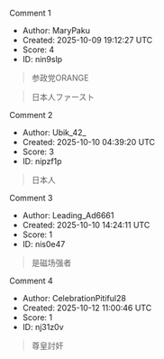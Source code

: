 Comment 1

- Author: MaryPaku
- Created: 2025-10-09 19:12:27 UTC
- Score: 4
- ID: nin9slp

> 参政党ORANGE

> 日本人ファースト

Comment 2

- Author: Ubik_42_
- Created: 2025-10-10 04:39:20 UTC
- Score: 3
- ID: nipzf1p

> 日本人

Comment 3

- Author: Leading_Ad6661
- Created: 2025-10-10 14:24:11 UTC
- Score: 1
- ID: nis0e47

> 是磁场强者

Comment 4

- Author: CelebrationPitiful28
- Created: 2025-10-12 11:00:46 UTC
- Score: 1
- ID: nj31z0v

> 尊皇討奸
